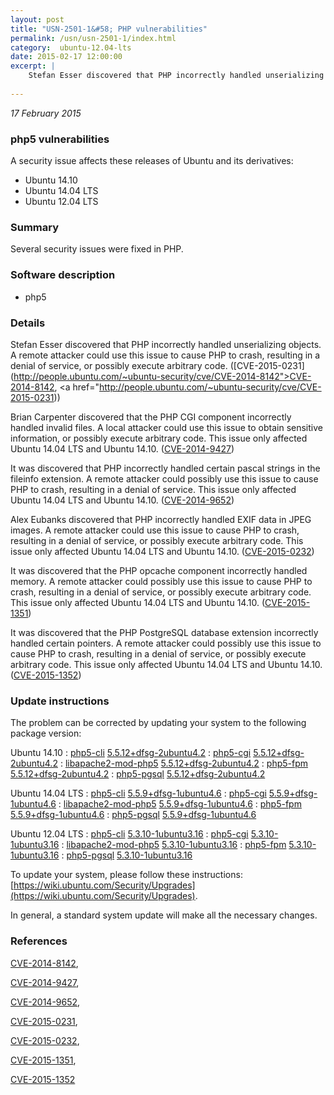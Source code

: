 ```yaml
---
layout: post
title: "USN-2501-1&#58; PHP vulnerabilities"
permalink: /usn/usn-2501-1/index.html
category:  ubuntu-12.04-lts
date: 2015-02-17 12:00:00
excerpt: |
    Stefan Esser discovered that PHP incorrectly handled unserializing objects. A remote attacker could use this issue to cause PHP to crash, resulting in a denial of service, or possibly execute arbitrary code. ([CVE-2015-0231](http://people.ubuntu.com/~ubuntu-security/cve/CVE-2014-8142">CVE-2014-8142</a>, <a href="http://people.ubuntu.com/~ubuntu-security/cve/CVE-2015-0231))
    
--- 
```

 
 

*17 February 2015*

### php5 vulnerabilities

A security issue affects these releases of Ubuntu and its derivatives:

* Ubuntu 14.10
* Ubuntu 14.04 LTS
* Ubuntu 12.04 LTS

### Summary

Several security issues were fixed in PHP. 

### Software description

* php5 

### Details

Stefan Esser discovered that PHP incorrectly handled unserializing objects. A remote attacker could use this issue to cause PHP to crash, resulting in a denial of service, or possibly execute arbitrary code. ([CVE-2015-0231](http://people.ubuntu.com/~ubuntu-security/cve/CVE-2014-8142">CVE-2014-8142</a>, <a href="http://people.ubuntu.com/~ubuntu-security/cve/CVE-2015-0231))

Brian Carpenter discovered that the PHP CGI component incorrectly handled invalid files. A local attacker could use this issue to obtain sensitive information, or possibly execute arbitrary code. This issue only affected Ubuntu 14.04 LTS and Ubuntu 14.10. ([CVE-2014-9427](http://people.ubuntu.com/~ubuntu-security/cve/CVE-2014-9427))

It was discovered that PHP incorrectly handled certain pascal strings in the fileinfo extension. A remote attacker could possibly use this issue to cause PHP to crash, resulting in a denial of service. This issue only affected Ubuntu 14.04 LTS and Ubuntu 14.10. ([CVE-2014-9652](http://people.ubuntu.com/~ubuntu-security/cve/CVE-2014-9652))

Alex Eubanks discovered that PHP incorrectly handled EXIF data in JPEG images. A remote attacker could use this issue to cause PHP to crash, resulting in a denial of service, or possibly execute arbitrary code. This issue only affected Ubuntu 14.04 LTS and Ubuntu 14.10. ([CVE-2015-0232](http://people.ubuntu.com/~ubuntu-security/cve/CVE-2015-0232))

It was discovered that the PHP opcache component incorrectly handled memory. A remote attacker could possibly use this issue to cause PHP to crash, resulting in a denial of service, or possibly execute arbitrary code. This issue only affected Ubuntu 14.04 LTS and Ubuntu 14.10. ([CVE-2015-1351](http://people.ubuntu.com/~ubuntu-security/cve/CVE-2015-1351))

It was discovered that the PHP PostgreSQL database extension incorrectly handled certain pointers. A remote attacker could possibly use this issue to cause PHP to crash, resulting in a denial of service, or possibly execute arbitrary code. This issue only affected Ubuntu 14.04 LTS and Ubuntu 14.10. ([CVE-2015-1352](http://people.ubuntu.com/~ubuntu-security/cve/CVE-2015-1352)) 

### Update instructions

The problem can be corrected by updating your system to the following package version:

Ubuntu 14.10
 : [php5-cli](https://launchpad.net/ubuntu/+source/php5) <span> [5.5.12+dfsg-2ubuntu4.2](https://launchpad.net/ubuntu/+source/php5/5.5.12+dfsg-2ubuntu4.2) </span> 
 : [php5-cgi](https://launchpad.net/ubuntu/+source/php5) <span> [5.5.12+dfsg-2ubuntu4.2](https://launchpad.net/ubuntu/+source/php5/5.5.12+dfsg-2ubuntu4.2) </span> 
 : [libapache2-mod-php5](https://launchpad.net/ubuntu/+source/php5) <span> [5.5.12+dfsg-2ubuntu4.2](https://launchpad.net/ubuntu/+source/php5/5.5.12+dfsg-2ubuntu4.2) </span> 
 : [php5-fpm](https://launchpad.net/ubuntu/+source/php5) <span> [5.5.12+dfsg-2ubuntu4.2](https://launchpad.net/ubuntu/+source/php5/5.5.12+dfsg-2ubuntu4.2) </span> 
 : [php5-pgsql](https://launchpad.net/ubuntu/+source/php5) <span> [5.5.12+dfsg-2ubuntu4.2](https://launchpad.net/ubuntu/+source/php5/5.5.12+dfsg-2ubuntu4.2) </span> 

Ubuntu 14.04 LTS
 : [php5-cli](https://launchpad.net/ubuntu/+source/php5) <span> [5.5.9+dfsg-1ubuntu4.6](https://launchpad.net/ubuntu/+source/php5/5.5.9+dfsg-1ubuntu4.6) </span> 
 : [php5-cgi](https://launchpad.net/ubuntu/+source/php5) <span> [5.5.9+dfsg-1ubuntu4.6](https://launchpad.net/ubuntu/+source/php5/5.5.9+dfsg-1ubuntu4.6) </span> 
 : [libapache2-mod-php5](https://launchpad.net/ubuntu/+source/php5) <span> [5.5.9+dfsg-1ubuntu4.6](https://launchpad.net/ubuntu/+source/php5/5.5.9+dfsg-1ubuntu4.6) </span> 
 : [php5-fpm](https://launchpad.net/ubuntu/+source/php5) <span> [5.5.9+dfsg-1ubuntu4.6](https://launchpad.net/ubuntu/+source/php5/5.5.9+dfsg-1ubuntu4.6) </span> 
 : [php5-pgsql](https://launchpad.net/ubuntu/+source/php5) <span> [5.5.9+dfsg-1ubuntu4.6](https://launchpad.net/ubuntu/+source/php5/5.5.9+dfsg-1ubuntu4.6) </span> 

Ubuntu 12.04 LTS
 : [php5-cli](https://launchpad.net/ubuntu/+source/php5) <span> [5.3.10-1ubuntu3.16](https://launchpad.net/ubuntu/+source/php5/5.3.10-1ubuntu3.16) </span> 
 : [php5-cgi](https://launchpad.net/ubuntu/+source/php5) <span> [5.3.10-1ubuntu3.16](https://launchpad.net/ubuntu/+source/php5/5.3.10-1ubuntu3.16) </span> 
 : [libapache2-mod-php5](https://launchpad.net/ubuntu/+source/php5) <span> [5.3.10-1ubuntu3.16](https://launchpad.net/ubuntu/+source/php5/5.3.10-1ubuntu3.16) </span> 
 : [php5-fpm](https://launchpad.net/ubuntu/+source/php5) <span> [5.3.10-1ubuntu3.16](https://launchpad.net/ubuntu/+source/php5/5.3.10-1ubuntu3.16) </span> 
 : [php5-pgsql](https://launchpad.net/ubuntu/+source/php5) <span> [5.3.10-1ubuntu3.16](https://launchpad.net/ubuntu/+source/php5/5.3.10-1ubuntu3.16) </span> 

To update your system, please follow these instructions: [https://wiki.ubuntu.com/Security/Upgrades](https://wiki.ubuntu.com/Security/Upgrades).

In general, a standard system update will make all the necessary changes. 

### References

 
 [CVE-2014-8142](http://people.ubuntu.com/~ubuntu-security/cve/CVE-2014-8142), 

 [CVE-2014-9427](http://people.ubuntu.com/~ubuntu-security/cve/CVE-2014-9427), 

 [CVE-2014-9652](http://people.ubuntu.com/~ubuntu-security/cve/CVE-2014-9652), 

 [CVE-2015-0231](http://people.ubuntu.com/~ubuntu-security/cve/CVE-2015-0231), 

 [CVE-2015-0232](http://people.ubuntu.com/~ubuntu-security/cve/CVE-2015-0232), 

 [CVE-2015-1351](http://people.ubuntu.com/~ubuntu-security/cve/CVE-2015-1351), 

 [CVE-2015-1352](http://people.ubuntu.com/~ubuntu-security/cve/CVE-2015-1352)
 

